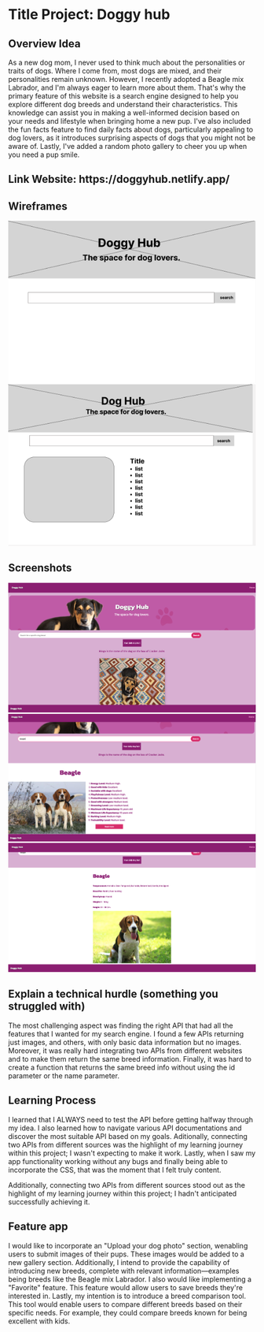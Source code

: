 

<h1> <strong>Title Project:</strong> Doggy hub </h1>
<h2> Overview Idea </h2>
<p> As a new dog mom, I never used to think much about the personalities or traits of dogs. Where I come from, most dogs are mixed, and their personalities remain unknown. However, I recently adopted a Beagle mix Labrador, and I'm always eager to learn more about them. That's why the primary feature of this website is a search engine designed to help you explore different dog breeds and understand their characteristics. This knowledge can assist you in making a well-informed decision based on your needs and lifestyle when bringing home a new pup. I've also included the fun facts feature to find daily facts about dogs, particularly appealing to dog lovers, as it introduces surprising aspects of dogs that you might not be aware of.
Lastly, I've added a random photo gallery to cheer you up when you need a pup smile. </p>


<h2> Link Website: https://doggyhub.netlify.app/ </h2>

<h2> Wireframes </h2>
<img class="randomImage" id="randomDog" src="images-readme/4.png" alt="dog">
<img class="randomImage" id="randomDog" src="images-readme/5.png" alt="dog">

<h2> Screenshots</h2>
<img class="randomImage" id="randomDog" src="images-readme/1.png" alt="dog">
<img class="randomImage" id="randomDog" src="images-readme/2.png" alt="dog">
<img class="randomImage" id="randomDog" src="images-readme/3.png" alt="dog">


<h2>Explain a technical hurdle (something you struggled with) </h2>
<p>The most challenging aspect was finding the right API that had all the features that I wanted for my search engine.
I found a few APIs returning just images, and others, with only basic data information but no images. Moreover, it was really hard integrating two APIs from different websites and to make 
them return the same breed information. Finally, it was hard to create a function that returns the same breed info without using the id parameter or the name parameter. </p>

<h2> Learning Process </h2>
<p>I learned that I ALWAYS need to test the API before getting halfway through my idea. I also learned  how to navigate various API documentations and discover the most suitable API based on my goals. 
Aditionally, connecting two APIs from different sources was the highlight of my learning journey within this project; I wasn't expecting to make it work. 
Lastly, when I saw my app functionality working without any bugs and finally being able to incorporate the CSS, that was the moment that I felt truly content. </p>

Additionally, connecting two APIs from different sources stood out as the highlight of my learning journey within this project; I hadn't anticipated successfully achieving it.

<h2> Feature app </h2>
<p> I would like to incorporate an "Upload your dog photo" section, wenabling users to submit images of their pups. These images would be added to a new gallery section. Additionally, I intend to provide the capability of introducing new breeds, complete with relevant information—examples being breeds like the Beagle mix Labrador. I also would like implementing a  "Favorite" feature. This feature would allow users to save breeds they're interested in. Lastly, my intention is to introduce a breed comparison tool. This tool would enable users to compare different breeds based on their specific needs. For example, they could compare breeds known for being excellent with kids. </p>







